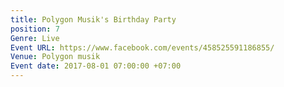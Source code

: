 ```yaml
---
title: Polygon Musik's Birthday Party
position: 7
Genre: Live
Event URL: https://www.facebook.com/events/458525591186855/
Venue: Polygon musik
Event date: 2017-08-01 07:00:00 +07:00
---
```


